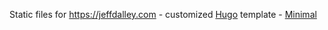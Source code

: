Static files for https://jeffdalley.com - customized [Hugo](https://gohugo.io/) template -  [Minimal](https://themes.gohugo.io/theme/minimal/)